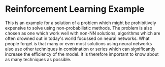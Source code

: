 Reinforcement Learning Example
==============================

This is an example for a solution of a problem which might be prohibitively expensive to solve using non-probabilistic methods.  The problem is also chosen as one which work well with non-NN solutions, algorithms which are often drowned out in today's world focussed on neural networks.  What people forget is that many or even most solutions using neural networks also use other techniques in combination or series which can significantly increase the efficiency of the model.  It is therefore important to know about as many techniques as possible.